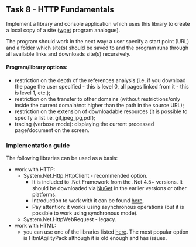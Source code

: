 ## Task 8 - HTTP Fundamentals

Implement a library and console application which uses this library to create a local copy of a site ([wget](https://www.nuget.org/packages/Microsoft.Net.Http) program analogue).
  
The program should work in the next way: a user specify a start point (URL) and a folder which site(s) should be saved to and the program runs through all available links and downloads site(s) recursively.

#### Program/library options:
+ restriction on the depth of the references analysis (i.e. if you download the page the user specified - this is level 0, all pages linked from it - this is level 1, etc.);
+ restriction on the transfer to other domains (without restrictions/only inside the current domain/not higher than the path in the source URL);
+ restriction on the extension of downloadable resources (it is possible to specify a list i.e. gif,jpeg,jpg,pdf);
+ tracing (verbose mode): displaying the current processed page/document on the screen.

### Implementation guide

The following libraries can be used as a basis:
+ work with HTTP:
  + System.Net.Http.HttpClient - recommended option.
    + It is included to .Net Framework from the .Net 4.5+ versions. It should be downloaded via [NuGet](https://www.nuget.org/packages/Microsoft.Net.Http) in the earlier versions or other platforms.
    + Introduction to work with it can be found [here](https://blogs.msdn.microsoft.com/henrikn/2012/02/16/httpclient-is-here/).
    + Pay attention: it works using asynchronous operations (but it is possible to work using synchronous mode).
  + System.Net.HttpWebRequest - legacy.
+ work with HTML:
  + you can use one of the libraries listed [here](http://ru.stackoverflow.com/questions/420354/%D0%9A%D0%B0%D0%BA-%D1%80%D0%B0%D1%81%D0%BF%D0%B0%D1%80%D1%81%D0%B8%D1%82%D1%8C-html-%D0%B2-net/450586). The most popular option is HtmlAgilityPack although it is old enough and has issues.
